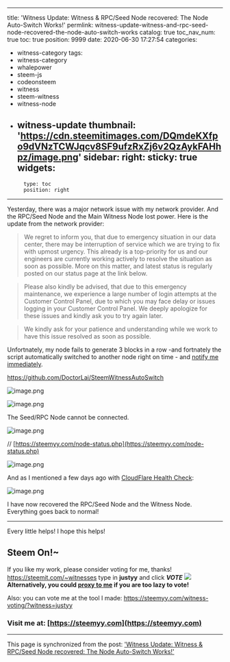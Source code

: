 
---
title: 'Witness Update: Witness & RPC/Seed Node recovered: The Node Auto-Switch Works!'
permlink: witness-update-witness-and-rpc-seed-node-recovered-the-node-auto-switch-works
catalog: true
toc_nav_num: true
toc: true
position: 9999
date: 2020-06-30 17:27:54
categories:
- witness-category
tags:
- witness-category
- whalepower
- steem-js
- codeonsteem
- witness
- steem-witness
- witness-node
- witness-update
thumbnail: 'https://cdn.steemitimages.com/DQmdeKXfpo9dVNzTCWJqcv8SF9ufzRxZj6v2QzAykFAHhpz/image.png'
sidebar:
    right:
        sticky: true
widgets:
    -
        type: toc
        position: right
---


Yesterday, there was a major network issue with my network provider. And the RPC/Seed Node and the Main Witness Node lost power. Here is the update from the network provider:

> We regret to inform you, that due to emergency situation in our data center, there may be interruption of service which we are trying to fix with upmost urgency. This already is a top-priority for us and our engineers are currently working actively to resolve the situation as soon as possible. More on this matter, and latest status is regularly posted on our status page at the link below. 

> Please also kindly be advised, that due to this emergency maintenance, we experience a large number of login attempts at the Customer Control Panel, due to which you may face delay or issues logging in your Customer Control Panel. We deeply apologize for these issues and kindly ask you to try again later.

> We kindly ask for your patience and understanding while we work to have this issue resolved as soon as possible.

Unfortnately, my node fails to generate 3 blocks in a row -and fortnately the script automatically switched to another node right on time - and [notify me immediately](https://helloacm.com/how-to-set-up-your-on-call-duty-when-your-steem-witness-is-missing-a-block/).

https://github.com/DoctorLai/SteemWitnessAutoSwitch


![image.png](https://cdn.steemitimages.com/DQmdeKXfpo9dVNzTCWJqcv8SF9ufzRxZj6v2QzAykFAHhpz/image.png)


![image.png](https://cdn.steemitimages.com/DQme6JHfrPL64ohfFeVbohhHB721Rg7MNrhaSmfqzQFufhr/image.png)

The Seed/RPC Node cannot be connected.

![image.png](https://cdn.steemitimages.com/DQmPBFNLXycmnVpJsvjfyzwqB9XLpcfRcC1MFPAiACjBjUE/image.png)

// [https://steemyy.com/node-status.php](https://steemyy.com/node-status.php)

![image.png](https://cdn.steemitimages.com/DQmQeDhMX4kaXFEEYsi828spNtoTp9Xkdm2gBgGTyFNNjgZ/image.png)

And as I mentioned a few days ago with [CloudFlare Health Check](https://helloacm.com/set-up-website-health-checks-canaries-using-cloudflare/):

![image.png](https://cdn.steemitimages.com/DQmTeNKvGkE6JJCXSmPwJp7sWUUXstzX7tLw1quNC3MV9sU/image.png)

I have now recovered the RPC/Seed Node and the Witness Node. Everything goes back to normal!

<hr/>

Every little helps! I hope this helps!


**Steem On!~**
------------------

If you like my work, please consider voting for me, thanks!
https://steemit.com/~witnesses type in **justyy** and click ***VOTE***
![](https://steemyy.com/images/vote-for-justyy.jpg)
<BR/>
**Alternatively, you could [proxy to me](https://steemyy.com/witness-voting/?witness=justyy&action=proxy)  if you are too lazy to vote!**

Also: you can vote me at the tool I made:  https://steemyy.com/witness-voting/?witness=justyy

### Visit me at:  [https://steemyy.com](https://steemyy.com)

- - -

This page is synchronized from the post: ['Witness Update: Witness & RPC/Seed Node recovered: The Node Auto-Switch Works!'](https://steemit.com/@justyy/witness-update-witness-and-rpc-seed-node-recovered-the-node-auto-switch-works)
